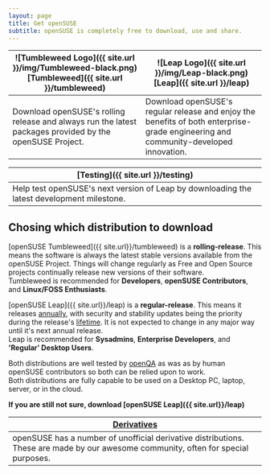 ```yaml
---
layout: page
title: Get openSUSE
subtitle: openSUSE is completely free to download, use and share. 
---
```

| ![Tumbleweed Logo]({{ site.url }}/img/Tumbleweed-black.png) [Tumbleweed]({{ site.url }}/tumbleweed) | ![Leap Logo]({{ site.url }}/img/Leap-black.png) [Leap]({{ site.url }}/leap) |
| --------------------------------------- | --------------------------- |
| Download openSUSE's rolling release and always run the latest packages provided by the openSUSE Project. | Download openSUSE's regular release and enjoy the benefits of both enterprise-grade engineering and community-developed innovation. |


| [Testing]({{ site.url }}/testing) |
| --------------------------------- |
| Help test openSUSE's next version of Leap by downloading the latest development milestone. |

## Chosing which distribution to download

[openSUSE Tumbleweed]({{ site.url}}/tumbleweed) is a **rolling-release**. This means the software is always the latest stable versions available from the openSUSE Project. Things will change regularly as Free and Open Source projects continually release new versions of their software.  
Tumbleweed is recommended for **Developers**, **openSUSE Contributors**, and **Linux/FOSS Enthusiasts**.

[openSUSE Leap]({{ site.url}}/leap) is a **regular-release**. This means it releases [annually](https://en.opensuse.org/openSUSE:Roadmap), with security and stability updates being the priority during the release's [lifetime](https://en.opensuse.org/Lifetime). It is not expected to change in any major way until it's next annual release.  
Leap is recommended for **Sysadmins**, **Enterprise Developers**, and **'Regular' Desktop Users**.

Both distributions are well tested by [openQA](https://openqa.opensuse.org) as was as by human openSUSE contributors so both can be relied upon to work.  
Both distributions are fully capable to be used on a Desktop PC, laptop, server, or in the cloud.

**If you are still not sure, download [openSUSE Leap]({{ site.url}}/leap)**


| [Derivatives](https://en.opensuse.org/Derivatives) |
| --------------------------------- |
| openSUSE has a number of unofficial derivative distributions. These are made by our awesome community, often for special purposes. |
